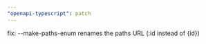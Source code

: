 ```yaml
---
"openapi-typescript": patch
---
```


fix: --make-paths-enum renames the paths URL (:id instead of {id})
